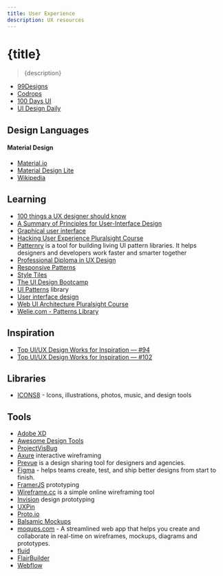 ```yaml
---
title: User Experience
description: UX resources
---
```


# {title}

> {description}

- [99Designs](https://99designs.com/)
- [Codrops](http://tympanus.net/codrops/)
- [100 Days UI](http://www.100daysui.com/)
- [UI Design Daily](https://uidesigndaily.com/)

## Design Languages

#### Material Design

- [Material.io](https://material.io)
- [Material Design Lite](http://www.getmdl.io/started/index.html)
- [Wikipedia](https://en.wikipedia.org/wiki/Material_Design)

## Learning

- [100 things a UX designer should know](https://learnui.design/blog/100-things-ux-ui-designer-know.html)
- [A Summary of Principles for User-Interface Design](http://www.sylvantech.com/~talin/projects/ui_design.html)
- [Graphical user interface](https://en.wikipedia.org/wiki/Graphical_user_interface)
- [Hacking User Experience Pluralsight Course](http://www.pluralsight.com/courses/hacking-user-experience)
- [Patternry](http://patternry.com/) is a tool for building living UI pattern libraries. It helps designers and developers work faster and smarter together
- [Professional Diploma in UX Design](https://www.uxdesigninstitute.com/landing-page/learn-ux-design-online-diploma-ab)
- [Responsive Patterns](https://responsivedesign.is/patterns)
- [Style Tiles](http://styletil.es/)
- [The UI Design Bootcamp](https://scrimba.com/g/gdesignbootcamp)
- [UI Patterns](http://ui-patterns.com/) library
- [User interface design](https://en.wikipedia.org/wiki/User_interface_design)
- [Web UI Architecture Pluralsight Course](http://www.pluralsight.com/courses/web-ui-architecture)
- [Welie.com - Patterns Library](http://welie.com/)

## Inspiration

- [Top UI/UX Design Works for Inspiration — #94](https://uxplanet.org/top-ui-ux-design-inspiration-94-cfbfb2c7c9ad)
- [Top UI/UX Design Works for Inspiration — #102](https://uxplanet.org/top-ui-ux-design-inspiration-102-a2966ee01069)

## Libraries

- [ICONS8](https://icons8.com/) - Icons, illustrations, photos, music, and design tools

## Tools

- [Adobe XD](https://www.adobe.com/fi/products/xd.html)
- [Awesome Design Tools](https://github.com/LisaDziuba/Awesome-Design-Tools)
- [ProjectVisBug](https://github.com/GoogleChromeLabs/ProjectVisBug)
- [Axure](http://www.axure.com/) interactive wireframing
- [Prevue](https://prevue.it/) is a design sharing tool for designers and agencies.
- [Figma](https://www.figma.com/) - helps teams create, test, and ship better designs from start to finish.
- [FramerJS](http://framerjs.com/) prototyping
- [Wireframe.cc](https://wireframe.cc/) is a simple online wireframing tool
- [Invision](http://www.invisionapp.com/) design prototyping
- [UXPin](https://www.uxpin.com/)
- [Proto.io](https://proto.io/)
- [Balsamic Mockups](https://balsamiq.com/products/mockups/)
- [moqups.com](https://moqups.com/) - A streamlined web app that helps you create and collaborate in real-time on wireframes, mockups, diagrams and prototypes.
- [fluid](https://www.fluidui.com/)
- [FlairBuilder](http://flairbuilder.com/)
- [Webflow](https://flexbox.webflow.com/)
